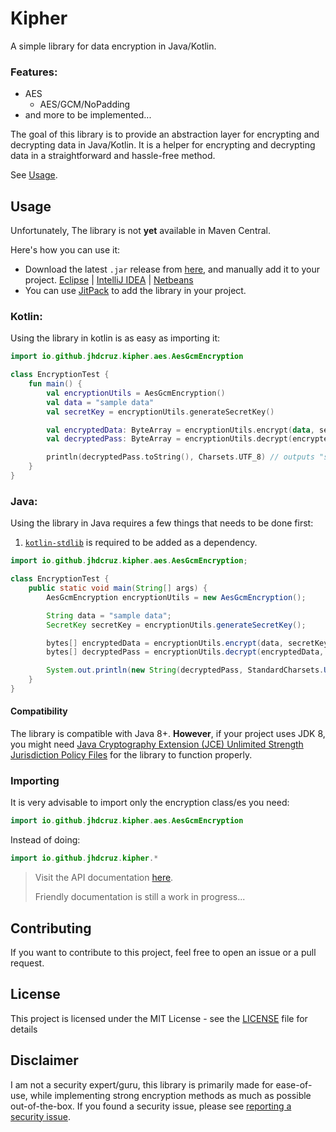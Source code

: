 # Kipher

A simple library for data encryption in Java/Kotlin.

### Features:

- AES
    - AES/GCM/NoPadding
- and more to be implemented...

The goal of this library is to provide an abstraction layer for encrypting and decrypting data in Java/Kotlin. It is a
helper for encrypting and decrypting data in a straightforward and hassle-free method.

See [Usage](#usage).

## Usage

Unfortunately, The library is not **yet** available in Maven Central.

Here's how you can use it:

- Download the latest `.jar` release from [here](https://github.com/jhdcruz/kipher/releases/latest), and manually add it
  to your
  project. [Eclipse](https://stackoverflow.com/questions/2824515/how-to-add-external-library-properly-in-eclipse) | [IntelliJ IDEA](https://www.jetbrains.com/help/idea/library.html#define-library) | [Netbeans](https://stackoverflow.com/questions/4879903/how-to-add-a-jar-in-netbeans)
- You can use [JitPack](https://jitpack.io/) to add the library in your project.

### Kotlin:

Using the library in kotlin is as easy as importing it:

```kotlin
import io.github.jhdcruz.kipher.aes.AesGcmEncryption

class EncryptionTest {
    fun main() {
        val encryptionUtils = AesGcmEncryption()
        val data = "sample data"
        val secretKey = encryptionUtils.generateSecretKey()

        val encryptedData: ByteArray = encryptionUtils.encrypt(data, secretKey)
        val decryptedPass: ByteArray = encryptionUtils.decrypt(encryptedData, secretKey)

        println(decryptedPass.toString(), Charsets.UTF_8) // outputs "sample data"
    }
}
```

### Java:

Using the library in Java requires a few things that needs to be done first:

1. [`kotlin-stdlib`](https://mvnrepository.com/artifact/org.jetbrains.kotlin/kotlin-stdlib/1.8.0) is required to be
   added as a dependency.

```java
import io.github.jhdcruz.kipher.aes.AesGcmEncryption;

class EncryptionTest {
    public static void main(String[] args) {
        AesGcmEncryption encryptionUtils = new AesGcmEncryption();

        String data = "sample data";
        SecretKey secretKey = encryptionUtils.generateSecretKey();

        bytes[] encryptedData = encryptionUtils.encrypt(data, secretKey);
        bytes[] decryptedPass = encryptionUtils.decrypt(encryptedData, secretKey);

        System.out.println(new String(decryptedPass, StandardCharsets.UTF_8)); // outputs "sample data"
    }
}
```

#### Compatibility

The library is compatible with Java 8+. **However**, if your project uses JDK 8, you might need
[Java Cryptography Extension (JCE) Unlimited Strength Jurisdiction Policy Files](https://www.oracle.com/java/technologies/javase-jce-all-downloads.html)
for the library to function properly.

### Importing

It is very advisable to import only the encryption class/es you need:

```kotlin
import io.github.jhdcruz.kipher.aes.AesGcmEncryption
```

Instead of doing:

```kotlin
import io.github.jhdcruz.kipher.*
```

> Visit the API documentation [here](https://jhdcruz.github.io/kipher/).
>
> Friendly documentation is still a work in progress...

## Contributing

If you want to contribute to this project, feel free to open an issue or a pull request.

## License

This project is licensed under the MIT License - see the [LICENSE](./LICENSE.txt) file for details

## Disclaimer

I am not a security expert/guru, this library is primarily made for ease-of-use, while implementing strong encryption
methods as much as possible out-of-the-box. If you found a security issue, please
see [reporting a security issue](./SECURITY.md).
